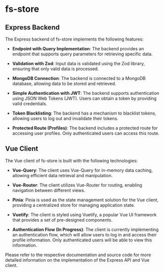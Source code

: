 # fs-store

## Express Backend

The Express backend of fs-store implements the following features:

- **Endpoint with Query Implementation**: The backend provides an endpoint that supports query parameters for retrieving specific data.

- **Validation with Zod**: Input data is validated using the Zod library, ensuring that only valid data is processed.

- **MongoDB Connection**: The backend is connected to a MongoDB database, allowing data to be stored and retrieved.

- **Simple Authentication with JWT**: The backend supports authentication using JSON Web Tokens (JWT). Users can obtain a token by providing valid credentials.

- **Token Blacklisting**: The backend has a mechanism to blacklist tokens, allowing users to log out and invalidate their tokens.

- **Protected Route (Profiles)**: The backend includes a protected route for accessing user profiles. Only authenticated users can access this route.

## Vue Client

The Vue client of fs-store is built with the following technologies:

- **Vue-Query**: The client uses Vue-Query for in-memory data caching, allowing efficient data retrieval and manipulation.

- **Vue-Router**: The client utilizes Vue-Router for routing, enabling navigation between different views.

- **Pinia**: Pinia is used as the state management solution for the Vue client, providing a centralized store for managing application state.

- **Vuetify**: The client is styled using Vuetify, a popular Vue UI framework that provides a set of pre-designed components.

- **Authentication Flow (In Progress)**: The client is currently implementing an authentication flow, which will allow users to log in and access their profile information. Only authenticated users will be able to view this information.

Please refer to the respective documentation and source code for more detailed information on the implementation of the Express API and Vue client.